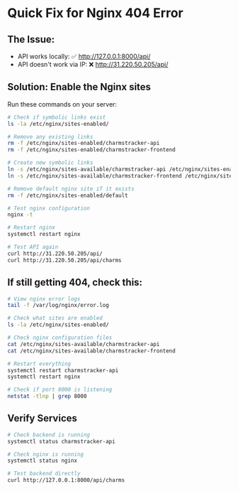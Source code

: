 # Quick Fix for Nginx 404 Error

## The Issue:
- API works locally: ✅ http://127.0.0.1:8000/api/
- API doesn't work via IP: ❌ http://31.220.50.205/api/

## Solution: Enable the Nginx sites

Run these commands on your server:

```bash
# Check if symbolic links exist
ls -la /etc/nginx/sites-enabled/

# Remove any existing links
rm -f /etc/nginx/sites-enabled/charmstracker-api
rm -f /etc/nginx/sites-enabled/charmstracker-frontend

# Create new symbolic links
ln -s /etc/nginx/sites-available/charmstracker-api /etc/nginx/sites-enabled/charmstracker-api
ln -s /etc/nginx/sites-available/charmstracker-frontend /etc/nginx/sites-enabled/charmstracker-frontend

# Remove default nginx site if it exists
rm -f /etc/nginx/sites-enabled/default

# Test nginx configuration
nginx -t

# Restart nginx
systemctl restart nginx

# Test API again
curl http://31.220.50.205/api/
curl http://31.220.50.205/api/charms
```

## If still getting 404, check this:

```bash
# View nginx error logs
tail -f /var/log/nginx/error.log

# Check what sites are enabled
ls -la /etc/nginx/sites-enabled/

# Check nginx configuration files
cat /etc/nginx/sites-available/charmstracker-api
cat /etc/nginx/sites-available/charmstracker-frontend

# Restart everything
systemctl restart charmstracker-api
systemctl restart nginx

# Check if port 8000 is listening
netstat -tlnp | grep 8000
```

## Verify Services

```bash
# Check backend is running
systemctl status charmstracker-api

# Check nginx is running
systemctl status nginx

# Test backend directly
curl http://127.0.0.1:8000/api/charms
```
